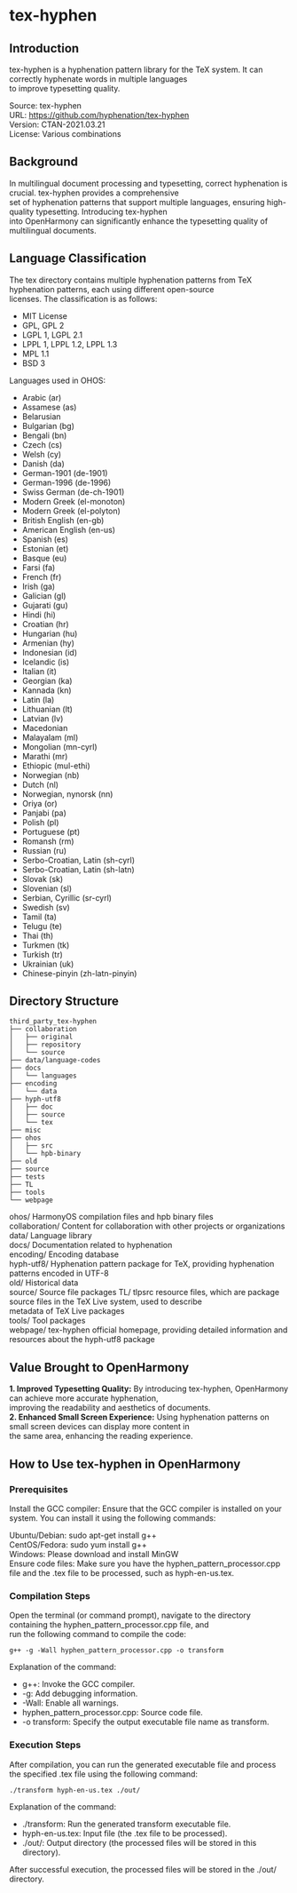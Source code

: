 # tex-hyphen
## Introduction
tex-hyphen is a hyphenation pattern library for the TeX system. It can correctly hyphenate words in multiple languages  
to improve typesetting quality.

Source: tex-hyphen  
URL: https://github.com/hyphenation/tex-hyphen  
Version: CTAN-2021.03.21  
License: Various combinations 

## Background
In multilingual document processing and typesetting, correct hyphenation is crucial. tex-hyphen provides a comprehensive  
set of hyphenation patterns that support multiple languages, ensuring high-quality typesetting. Introducing tex-hyphen  
into OpenHarmony can significantly enhance the typesetting quality of multilingual documents.

## Language Classification
The tex directory contains multiple hyphenation patterns from TeX hyphenation patterns, each using different open-source  
licenses. The classification is as follows:
* MIT License
* GPL, GPL 2
* LGPL 1, LGPL 2.1
* LPPL 1, LPPL 1.2, LPPL 1.3
* MPL 1.1
* BSD 3

Languages used in OHOS:
* Arabic (ar)
* Assamese (as)
* Belarusian
* Bulgarian (bg)
* Bengali (bn)
* Czech (cs)
* Welsh (cy)
* Danish (da)
* German-1901 (de-1901)
* German-1996 (de-1996)
* Swiss German (de-ch-1901)
* Modern Greek (el-monoton)
* Modern Greek (el-polyton)
* British English (en-gb)
* American English (en-us)
* Spanish (es)
* Estonian (et)
* Basque (eu)
* Farsi (fa)
* French (fr)
* Irish (ga)
* Galician (gl)
* Gujarati (gu)
* Hindi (hi)
* Croatian (hr)
* Hungarian (hu)
* Armenian (hy)
* Indonesian (id)
* Icelandic (is)
* Italian (it)
* Georgian (ka)
* Kannada (kn)
* Latin (la)
* Lithuanian (lt)
* Latvian (lv)
* Macedonian
* Malayalam (ml)
* Mongolian (mn-cyrl)
* Marathi (mr)
* Ethiopic (mul-ethi)
* Norwegian (nb)
* Dutch (nl)
* Norwegian, nynorsk (nn)
* Oriya (or)
* Panjabi (pa)
* Polish (pl)
* Portuguese (pt)
* Romansh (rm)
* Russian (ru)
* Serbo-Croatian, Latin (sh-cyrl)
* Serbo-Croatian, Latin (sh-latn)
* Slovak (sk)
* Slovenian (sl)
* Serbian, Cyrillic (sr-cyrl)
* Swedish (sv)
* Tamil (ta)
* Telugu (te)
* Thai (th)
* Turkmen (tk)
* Turkish (tr)
* Ukrainian (uk)
* Chinese-pinyin (zh-latn-pinyin)

## Directory Structure
```
third_party_tex-hyphen
├── collaboration
│   ├── original
│   ├── repository
│   └── source
├── data/language-codes
├── docs
│   └── languages
├── encoding
│   └── data
├── hyph-utf8
│   ├── doc
│   ├── source
│   └── tex
├── misc
├── ohos
│   ├── src
│   └── hpb-binary
├── old
├── source
├── tests
├── TL
├── tools
└── webpage
```

ohos/                HarmonyOS compilation files and hpb binary files  
collaboration/       Content for collaboration with other projects or organizations  
data/                Language library  
docs/                Documentation related to hyphenation  
encoding/            Encoding database  
hyph-utf8/           Hyphenation pattern package for TeX, providing hyphenation patterns encoded in UTF-8  
old/                 Historical data  
source/              Source file packages
TL/                  tlpsrc resource files, which are package source files in the TeX Live system, used to describe  
metadata of TeX Live packages  
tools/               Tool packages  
webpage/             tex-hyphen official homepage, providing detailed information and resources about the hyph-utf8 package  


## Value Brought to OpenHarmony
**1. Improved Typesetting Quality:** By introducing tex-hyphen, OpenHarmony can achieve more accurate hyphenation,  
improving the readability and aesthetics of documents.  
**2. Enhanced Small Screen Experience:** Using hyphenation patterns on small screen devices can display more content in  
the same area, enhancing the reading experience.

## How to Use tex-hyphen in OpenHarmony
### Prerequisites
Install the GCC compiler: Ensure that the GCC compiler is installed on your system. You can install it using the following commands:   

Ubuntu/Debian: sudo apt-get install g++  
CentOS/Fedora: sudo yum install g++  
Windows: Please download and install MinGW  
Ensure code files: Make sure you have the hyphen_pattern_processor.cpp file and the .tex file to be processed, such as hyph-en-us.tex.

### Compilation Steps
Open the terminal (or command prompt), navigate to the directory containing the hyphen_pattern_processor.cpp file, and  
run the following command to compile the code:

```
g++ -g -Wall hyphen_pattern_processor.cpp -o transform
```

Explanation of the command:
- g++: Invoke the GCC compiler.
- -g: Add debugging information.
- -Wall: Enable all warnings.
- hyphen_pattern_processor.cpp: Source code file.
- -o transform: Specify the output executable file name as transform.

### Execution Steps
After compilation, you can run the generated executable file and process the specified .tex file using the following command:

```
./transform hyph-en-us.tex ./out/
```

Explanation of the command:
- ./transform: Run the generated transform executable file.
- hyph-en-us.tex: Input file (the .tex file to be processed).
- ./out/: Output directory (the processed files will be stored in this directory).

After successful execution, the processed files will be stored in the ./out/ directory.
